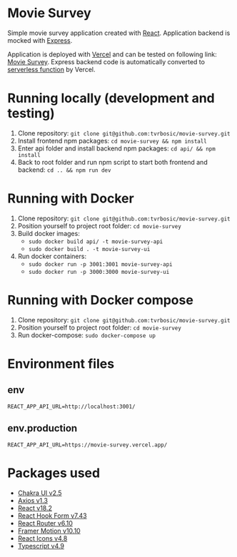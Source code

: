 # Movie Survey

Simple movie survey application created with [React](https://react.dev/). Application backend is mocked with [Express](https://expressjs.com/).

Application is deployed with [Vercel](https://vercel.com) and can be tested on following link: [Movie Survey](https://movie-survey.vercel.app/). Express backend code is automatically converted to [serverless function](https://vercel.com/docs/concepts/functions/serverless-functions) by Vercel.

# Running locally (development and testing)

1. Clone repository: `git clone git@github.com:tvrbosic/movie-survey.git`
2. Install frontend npm packages: `cd movie-survey && npm install`
3. Enter api folder and install backend npm packages: `cd api/ && npm install`
4. Back to root folder and run npm script to start both frontend and backend: `cd .. && npm run dev`

# Running with Docker

1. Clone repository: `git clone git@github.com:tvrbosic/movie-survey.git`
2. Position yourself to project root folder: `cd movie-survey`
3. Build docker images:
   - `sudo docker build api/ -t movie-survey-api `
   - `sudo docker build . -t movie-survey-ui`
4. Run docker containers:
   - `sudo docker run -p 3001:3001 movie-survey-api`
   - `sudo docker run -p 3000:3000 movie-survey-ui`

# Running with Docker compose

1. Clone repository: `git clone git@github.com:tvrbosic/movie-survey.git`
2. Position yourself to project root folder: `cd movie-survey`
3. Run docker-compose: `sudo docker-compose up`

# Environment files

## env

```
REACT_APP_API_URL=http://localhost:3001/
```

## env.production

```
REACT_APP_API_URL=https://movie-survey.vercel.app/
```

# Packages used

- [Chakra UI v2.5](https://chakra-ui.com/)
- [Axios v1.3](https://axios-http.com/)
- [React v18.2](https://react.dev/)
- [React Hook Form v7.43](https://react-hook-form.com/)
- [React Router v6.10](https://reactrouter.com/en/main)
- [Framer Motion v10.10](https://www.framer.com/motion/)
- [React Icons v4.8](https://react-icons.github.io/react-icons/)
- [Typescript v4.9](https://www.typescriptlang.org/)
